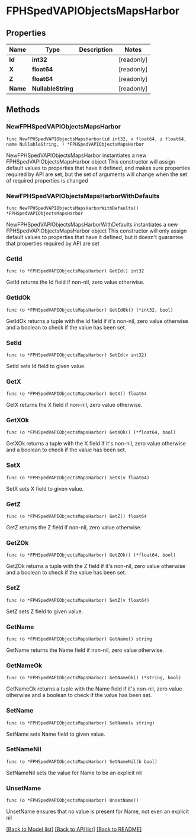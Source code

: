 # FPHSpedVAPIObjectsMapsHarbor

## Properties

Name | Type | Description | Notes
------------ | ------------- | ------------- | -------------
**Id** | **int32** |  | [readonly] 
**X** | **float64** |  | [readonly] 
**Z** | **float64** |  | [readonly] 
**Name** | **NullableString** |  | [readonly] 

## Methods

### NewFPHSpedVAPIObjectsMapsHarbor

`func NewFPHSpedVAPIObjectsMapsHarbor(id int32, x float64, z float64, name NullableString, ) *FPHSpedVAPIObjectsMapsHarbor`

NewFPHSpedVAPIObjectsMapsHarbor instantiates a new FPHSpedVAPIObjectsMapsHarbor object
This constructor will assign default values to properties that have it defined,
and makes sure properties required by API are set, but the set of arguments
will change when the set of required properties is changed

### NewFPHSpedVAPIObjectsMapsHarborWithDefaults

`func NewFPHSpedVAPIObjectsMapsHarborWithDefaults() *FPHSpedVAPIObjectsMapsHarbor`

NewFPHSpedVAPIObjectsMapsHarborWithDefaults instantiates a new FPHSpedVAPIObjectsMapsHarbor object
This constructor will only assign default values to properties that have it defined,
but it doesn't guarantee that properties required by API are set

### GetId

`func (o *FPHSpedVAPIObjectsMapsHarbor) GetId() int32`

GetId returns the Id field if non-nil, zero value otherwise.

### GetIdOk

`func (o *FPHSpedVAPIObjectsMapsHarbor) GetIdOk() (*int32, bool)`

GetIdOk returns a tuple with the Id field if it's non-nil, zero value otherwise
and a boolean to check if the value has been set.

### SetId

`func (o *FPHSpedVAPIObjectsMapsHarbor) SetId(v int32)`

SetId sets Id field to given value.


### GetX

`func (o *FPHSpedVAPIObjectsMapsHarbor) GetX() float64`

GetX returns the X field if non-nil, zero value otherwise.

### GetXOk

`func (o *FPHSpedVAPIObjectsMapsHarbor) GetXOk() (*float64, bool)`

GetXOk returns a tuple with the X field if it's non-nil, zero value otherwise
and a boolean to check if the value has been set.

### SetX

`func (o *FPHSpedVAPIObjectsMapsHarbor) SetX(v float64)`

SetX sets X field to given value.


### GetZ

`func (o *FPHSpedVAPIObjectsMapsHarbor) GetZ() float64`

GetZ returns the Z field if non-nil, zero value otherwise.

### GetZOk

`func (o *FPHSpedVAPIObjectsMapsHarbor) GetZOk() (*float64, bool)`

GetZOk returns a tuple with the Z field if it's non-nil, zero value otherwise
and a boolean to check if the value has been set.

### SetZ

`func (o *FPHSpedVAPIObjectsMapsHarbor) SetZ(v float64)`

SetZ sets Z field to given value.


### GetName

`func (o *FPHSpedVAPIObjectsMapsHarbor) GetName() string`

GetName returns the Name field if non-nil, zero value otherwise.

### GetNameOk

`func (o *FPHSpedVAPIObjectsMapsHarbor) GetNameOk() (*string, bool)`

GetNameOk returns a tuple with the Name field if it's non-nil, zero value otherwise
and a boolean to check if the value has been set.

### SetName

`func (o *FPHSpedVAPIObjectsMapsHarbor) SetName(v string)`

SetName sets Name field to given value.


### SetNameNil

`func (o *FPHSpedVAPIObjectsMapsHarbor) SetNameNil(b bool)`

 SetNameNil sets the value for Name to be an explicit nil

### UnsetName
`func (o *FPHSpedVAPIObjectsMapsHarbor) UnsetName()`

UnsetName ensures that no value is present for Name, not even an explicit nil

[[Back to Model list]](../README.md#documentation-for-models) [[Back to API list]](../README.md#documentation-for-api-endpoints) [[Back to README]](../README.md)



